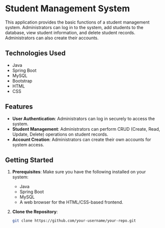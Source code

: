 # Student Management System

This application provides the basic functions of a student management system. Administrators can log in to the system, add students to the database, view student information, and delete student records. Administrators can also create their accounts.

## Technologies Used

- Java
- Spring Boot
- MySQL
- Bootstrap
- HTML
- CSS

## Features

- **User Authentication**: Administrators can log in securely to access the system.
- **Student Management**: Administrators can perform CRUD (Create, Read, Update, Delete) operations on student records.
- **Account Creation**: Administrators can create their own accounts for system access.

## Getting Started

1. **Prerequisites**: Make sure you have the following installed on your system:

   - Java
   - Spring Boot
   - MySQL
   - A web browser for the HTML/CSS-based frontend.

2. **Clone the Repository**:

   ```bash
   git clone https://github.com/your-username/your-repo.git
